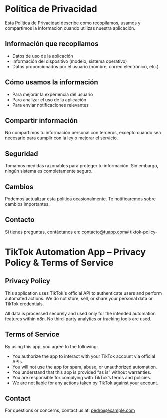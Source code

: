 # Política de Privacidad

Esta Política de Privacidad describe cómo recopilamos, usamos y compartimos la información cuando utilizas nuestra aplicación.

## Información que recopilamos

- Datos de uso de la aplicación
- Información del dispositivo (modelo, sistema operativo)
- Datos proporcionados por el usuario (nombre, correo electrónico, etc.)

## Cómo usamos la información

- Para mejorar la experiencia del usuario
- Para analizar el uso de la aplicación
- Para enviar notificaciones relevantes

## Compartir información

No compartimos tu información personal con terceros, excepto cuando sea necesario para cumplir con la ley o mejorar el servicio.

## Seguridad

Tomamos medidas razonables para proteger tu información. Sin embargo, ningún sistema es completamente seguro.

## Cambios

Podemos actualizar esta política ocasionalmente. Te notificaremos sobre cambios importantes.

## Contacto

Si tienes preguntas, contáctanos en: contacto@tuapp.com# tiktok-policy-


# TikTok Automation App – Privacy Policy & Terms of Service

## Privacy Policy

This application uses TikTok's official API to authenticate users and perform automated actions. We do not store, sell, or share your personal data or TikTok credentials.

All data is processed securely and used only for the intended automation features within n8n. No third-party analytics or tracking tools are used.

## Terms of Service

By using this app, you agree to the following:

- You authorize the app to interact with your TikTok account via official APIs.
- You will not use the app for spam, abuse, or unauthorized automation.
- You understand that this app is provided “as is” without warranties.
- You are responsible for complying with TikTok’s terms and policies.
- We are not liable for any actions taken by TikTok against your account.

## Contact

For questions or concerns, contact us at: pedro@example.com
